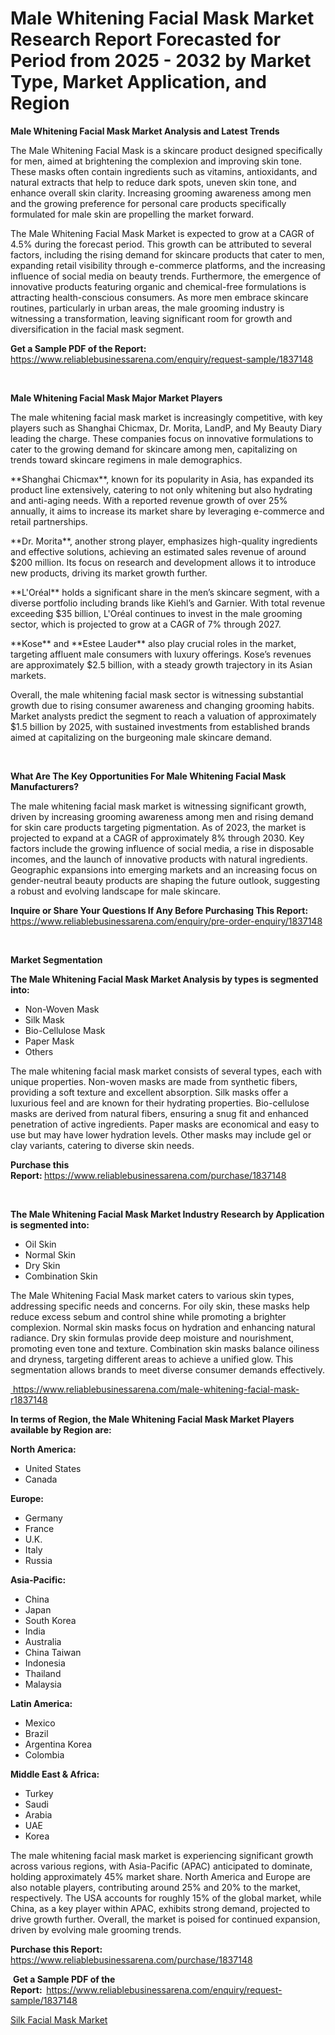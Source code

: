 <p><h1>Male Whitening Facial Mask Market Research Report Forecasted for Period from 2025 -  2032 by Market Type, Market Application, and Region</h1></p><p><strong>Male Whitening Facial Mask Market Analysis and Latest Trends</strong></p>
<p><p>The Male Whitening Facial Mask is a skincare product designed specifically for men, aimed at brightening the complexion and improving skin tone. These masks often contain ingredients such as vitamins, antioxidants, and natural extracts that help to reduce dark spots, uneven skin tone, and enhance overall skin clarity. Increasing grooming awareness among men and the growing preference for personal care products specifically formulated for male skin are propelling the market forward.</p><p>The Male Whitening Facial Mask Market is expected to grow at a CAGR of 4.5% during the forecast period. This growth can be attributed to several factors, including the rising demand for skincare products that cater to men, expanding retail visibility through e-commerce platforms, and the increasing influence of social media on beauty trends. Furthermore, the emergence of innovative products featuring organic and chemical-free formulations is attracting health-conscious consumers. As more men embrace skincare routines, particularly in urban areas, the male grooming industry is witnessing a transformation, leaving significant room for growth and diversification in the facial mask segment.</p></p>
<p><strong>Get a Sample PDF of the Report:&nbsp;</strong> <a href="https://www.reliablebusinessarena.com/enquiry/request-sample/1837148?utm_campaign=2988&utm_medium=2&utm_source=Github&utm_content=ia&utm_term=05042025&utm_id=male-whitening-facial-mask">https://www.reliablebusinessarena.com/enquiry/request-sample/1837148</a></p>
<p>&nbsp;</p>
<p><strong>Male Whitening Facial Mask Major Market Players</strong></p>
<p><p>The male whitening facial mask market is increasingly competitive, with key players such as Shanghai Chicmax, Dr. Morita, LandP, and My Beauty Diary leading the charge. These companies focus on innovative formulations to cater to the growing demand for skincare among men, capitalizing on trends toward skincare regimens in male demographics.</p><p>**Shanghai Chicmax**, known for its popularity in Asia, has expanded its product line extensively, catering to not only whitening but also hydrating and anti-aging needs. With a reported revenue growth of over 25% annually, it aims to increase its market share by leveraging e-commerce and retail partnerships.</p><p>**Dr. Morita**, another strong player, emphasizes high-quality ingredients and effective solutions, achieving an estimated sales revenue of around $200 million. Its focus on research and development allows it to introduce new products, driving its market growth further.</p><p>**L'Oréal** holds a significant share in the men’s skincare segment, with a diverse portfolio including brands like Kiehl’s and Garnier. With total revenue exceeding $35 billion, L'Oréal continues to invest in the male grooming sector, which is projected to grow at a CAGR of 7% through 2027.</p><p>**Kose** and **Estee Lauder** also play crucial roles in the market, targeting affluent male consumers with luxury offerings. Kose’s revenues are approximately $2.5 billion, with a steady growth trajectory in its Asian markets.</p><p>Overall, the male whitening facial mask sector is witnessing substantial growth due to rising consumer awareness and changing grooming habits. Market analysts predict the segment to reach a valuation of approximately $1.5 billion by 2025, with sustained investments from established brands aimed at capitalizing on the burgeoning male skincare demand.</p></p>
<p>&nbsp;</p>
<p><strong>What Are The Key Opportunities For Male Whitening Facial Mask Manufacturers?</strong></p>
<p><p>The male whitening facial mask market is witnessing significant growth, driven by increasing grooming awareness among men and rising demand for skin care products targeting pigmentation. As of 2023, the market is projected to expand at a CAGR of approximately 8% through 2030. Key factors include the growing influence of social media, a rise in disposable incomes, and the launch of innovative products with natural ingredients. Geographic expansions into emerging markets and an increasing focus on gender-neutral beauty products are shaping the future outlook, suggesting a robust and evolving landscape for male skincare.</p></p>
<p><strong>Inquire or Share Your Questions If Any Before Purchasing This Report:</strong> <a href="https://www.reliablebusinessarena.com/enquiry/pre-order-enquiry/1837148?utm_campaign=2988&utm_medium=2&utm_source=Github&utm_content=ia&utm_term=05042025&utm_id=male-whitening-facial-mask">https://www.reliablebusinessarena.com/enquiry/pre-order-enquiry/1837148</a></p>
<p>&nbsp;</p>
<p><strong>Market Segmentation</strong></p>
<p><strong>The Male Whitening Facial Mask Market Analysis by types is segmented into:</strong></p>
<p><ul><li>Non-Woven Mask</li><li>Silk Mask</li><li>Bio-Cellulose Mask</li><li>Paper Mask</li><li>Others</li></ul></p>
<p><p>The male whitening facial mask market consists of several types, each with unique properties. Non-woven masks are made from synthetic fibers, providing a soft texture and excellent absorption. Silk masks offer a luxurious feel and are known for their hydrating properties. Bio-cellulose masks are derived from natural fibers, ensuring a snug fit and enhanced penetration of active ingredients. Paper masks are economical and easy to use but may have lower hydration levels. Other masks may include gel or clay variants, catering to diverse skin needs.</p></p>
<p><strong>Purchase this Report:&nbsp;</strong><a href="https://www.reliablebusinessarena.com/purchase/1837148?utm_campaign=2988&utm_medium=2&utm_source=Github&utm_content=ia&utm_term=05042025&utm_id=male-whitening-facial-mask">https://www.reliablebusinessarena.com/purchase/1837148</a></p>
<p>&nbsp;</p>
<p><strong>The Male Whitening Facial Mask Market Industry Research by Application is segmented into:</strong></p>
<p><ul><li>Oil Skin</li><li>Normal Skin</li><li>Dry Skin</li><li>Combination Skin</li></ul></p>
<p><p>The Male Whitening Facial Mask market caters to various skin types, addressing specific needs and concerns. For oily skin, these masks help reduce excess sebum and control shine while promoting a brighter complexion. Normal skin masks focus on hydration and enhancing natural radiance. Dry skin formulas provide deep moisture and nourishment, promoting even tone and texture. Combination skin masks balance oiliness and dryness, targeting different areas to achieve a unified glow. This segmentation allows brands to meet diverse consumer demands effectively.</p></p>
<p><a href="https://www.reliablebusinessarena.com/male-whitening-facial-mask-r1837148?utm_campaign=2988&utm_medium=2&utm_source=Github&utm_content=ia&utm_term=05042025&utm_id=male-whitening-facial-mask">&nbsp;https://www.reliablebusinessarena.com/male-whitening-facial-mask-r1837148</a></p>
<p><strong>In terms of Region, the Male Whitening Facial Mask Market Players available by Region are:</strong></p>
<p>
    <p> <strong> North America: </strong>
        <ul>
            <li>United States</li>
            <li>Canada</li>
        </ul>
        </p> 
    <p> <strong> Europe: </strong>
        <ul>
            <li>Germany</li>
            <li>France</li>
            <li>U.K.</li>
            <li>Italy</li>
            <li>Russia</li>
        </ul>
        </p> 
    <p> <strong> Asia-Pacific: </strong>
        <ul>
            <li>China</li>
            <li>Japan</li>
            <li>South Korea</li>
            <li>India</li>
            <li>Australia</li>
            <li>China Taiwan</li>
            <li>Indonesia</li>
            <li>Thailand</li>
            <li>Malaysia</li>
        </ul>
        </p> 
    <p> <strong> Latin America: </strong>
        <ul>
            <li>Mexico</li>
            <li>Brazil</li>
            <li>Argentina Korea</li>
            <li>Colombia</li>
        </ul>
        </p> 
    <p> <strong> Middle East & Africa: </strong>
        <ul>
            <li>Turkey</li>
            <li>Saudi</li>
            <li>Arabia</li>
            <li>UAE</li>
            <li>Korea</li>
        </ul>
    </p>
    </p>
<p><p>The male whitening facial mask market is experiencing significant growth across various regions, with Asia-Pacific (APAC) anticipated to dominate, holding approximately 45% market share. North America and Europe are also notable players, contributing around 25% and 20% to the market, respectively. The USA accounts for roughly 15% of the global market, while China, as a key player within APAC, exhibits strong demand, projected to drive growth further. Overall, the market is poised for continued expansion, driven by evolving male grooming trends.</p></p>
<p><strong>Purchase this Report: </strong><a href="https://www.reliablebusinessarena.com/purchase/1837148?utm_campaign=2988&utm_medium=2&utm_source=Github&utm_content=ia&utm_term=05042025&utm_id=male-whitening-facial-mask">https://www.reliablebusinessarena.com/purchase/1837148</a></p>
<p>&nbsp;<strong>Get a Sample PDF of the Report:&nbsp;&nbsp;</strong><a href="https://www.reliablebusinessarena.com/enquiry/request-sample/1837148?utm_campaign=2988&utm_medium=2&utm_source=Github&utm_content=ia&utm_term=05042025&utm_id=male-whitening-facial-mask">https://www.reliablebusinessarena.com/enquiry/request-sample/1837148</a></p>
<p><strong></strong></p>
<p><p><a href="https://github.com/pidlisseas/Market-Research-Report-List-1/blob/main/silk-facial-mask-market.md?utm_campaign=2988&utm_medium=2&utm_source=Github&utm_content=ia&utm_term=05042025&utm_id=male-whitening-facial-mask">Silk Facial Mask Market</a></p></p>